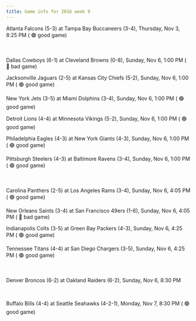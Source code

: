 ```yaml
---
title: Game info for 2016 week 9
---
```

Atlanta Falcons (5-3) at Tampa Bay Buccaneers (3-4), Thursday, Nov 3, 8:25 PM (	:green_circle: good game)


<br/>

Dallas Cowboys (6-1) at Cleveland Browns (0-8), Sunday, Nov 6, 1:00 PM (	:red_circle: bad game)

Jacksonville Jaguars (2-5) at Kansas City Chiefs (5-2), Sunday, Nov 6, 1:00 PM (	:green_circle: good game)

New York Jets (3-5) at Miami Dolphins (3-4), Sunday, Nov 6, 1:00 PM (	:green_circle: good game)

Detroit Lions (4-4) at Minnesota Vikings (5-2), Sunday, Nov 6, 1:00 PM (	:green_circle: good game)

Philadelphia Eagles (4-3) at New York Giants (4-3), Sunday, Nov 6, 1:00 PM (	:green_circle: good game)

Pittsburgh Steelers (4-3) at Baltimore Ravens (3-4), Sunday, Nov 6, 1:00 PM (	:green_circle: good game)


<br/>

Carolina Panthers (2-5) at Los Angeles Rams (3-4), Sunday, Nov 6, 4:05 PM (	:green_circle: good game)

New Orleans Saints (3-4) at San Francisco 49ers (1-6), Sunday, Nov 6, 4:05 PM (	:red_circle: bad game)

Indianapolis Colts (3-5) at Green Bay Packers (4-3), Sunday, Nov 6, 4:25 PM (	:green_circle: good game)

Tennessee Titans (4-4) at San Diego Chargers (3-5), Sunday, Nov 6, 4:25 PM (	:green_circle: good game)


<br/>

Denver Broncos (6-2) at Oakland Raiders (6-2), Sunday, Nov 6, 8:30 PM


<br/>

Buffalo Bills (4-4) at Seattle Seahawks (4-2-1), Monday, Nov 7, 8:30 PM (	:green_circle: good game)

